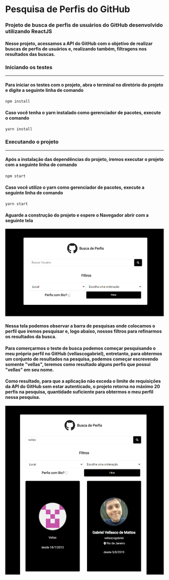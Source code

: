 #  Pesquisa de Perfis do GitHub

### Projeto de busca de perfis de usuários do GitHub desenvolvido utilizando ReactJS

#### Nesse projeto, acessamos a API do GitHub com o objetivo de realizar buscas de perfis de usuários e, realizando também, filtragens nos resultados das buscas.


### Iniciando os testes
-------
#### Para iniciar os testes com o projeto, abra o terminal no diretório do projeto e digite a seguinte linha de comando

```
npm install
```

#### Caso você tenha o yarn instalado como gerenciador de pacotes, execute o comando

```
yarn install
```

### Executando o projeto
------------
#### Após a instalação das dependências do projeto, iremos executar o projeto com a seguinte linha de comando

```
npm start
```

#### Caso você utilize o yarn como gerenciador de pacotes, execute a seguinte linha de comando
```
yarn start
```

#### Aguarde a construção do projeto e espere o Navegador abrir com a seguinte tela
![](./principal.png)


#### Nessa tela podemos observar a barra de pesquisas onde colocamos o perfil que iremos pesquisar e, logo abaixo, nossos filtros para refinarmos os resultados da busca.


#### Para comerçarmos o teste de busca podemos começar pesquisando o meu próprio perfil no GitHub (vellascogabriel), entretanto, para obtermos um conjunto de resultados na pesquisa, podemos começar escrevendo somente "vellas", teremos como resultado alguns perfis que possui "vellas" em seu nome.

#### Como resultado, para que a aplicação não exceda o limite de requisições da API do GitHub sem estar autenticado, o projeto retorna no máximo 20 perfis na pesquisa, quantidade suficiente para obtermos o meu perfil nessa pesquisa.

![](./perfil_encontrado.png)
